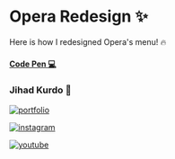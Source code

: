 # Opera Redesign ✨

Here is how I redesigned Opera's menu! 🔥

#### [Code Pen 💻](https://codepen.io/jihadkurdo/pen/qBMMvYz)



### Jihad Kurdo 🔗
[![portfolio](https://img.shields.io/badge/my_portfolio-FF4B2B?style=for-the-badge&logo=ko-fi&logoColor=white)](https://jihad.work)

[![instagram](https://img.shields.io/badge/instagram-0A66C2?style=for-the-badge&logo=instagram&logoColor=white)](https://www.instagram.com/9jihad6)

[![youtube](https://img.shields.io/badge/youtube-1DA1F2?style=for-the-badge&logo=youtube&logoColor=white)](https://www.youtube.com/@jihadkurdo)